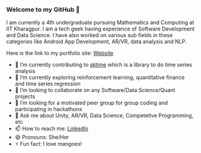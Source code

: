 ### Welcome to my GitHub 👋

<!--
**Aparna-Sakshi/Aparna-Sakshi** is a ✨ _special_ ✨ repository because its `README.md` (this file) appears on your GitHub profile.

Here are some ideas to get you started:
-->
I am currently a 4th undergraduate pursuing Mathematics and Computing at IIT Kharagpur. I am a tech geek having experience of Software Development and Data Science. I have also worked on various sub fields in these categories like Android App Development, AR/VR, data analysis and NLP.  

Here is the link to my portfolio site: [Website](https://aparna-sakshi.github.io/)


- 🔭 I’m currently contributing to [sktime](https://github.com/alan-turing-institute/sktime) which is a library to do time series analysis
- 🌱 I’m currently exploring reinforcement learning, quantitative finance and time series regression
- 👯 I’m looking to collaborate on any Software/Data Science/Quant projects
- 🤔 I’m looking for a motivated peer group for group coding and participating in hackathons
- 💬 Ask me about Unity, AR/VR, Data Science, Competetive Programming, etc
- 📫 How to reach me: [LinkedIn](https://www.linkedin.com/in/aparna-sakshi/)
- 😄 Pronouns: She/Her
- ⚡ Fun fact: I love mangoes!

